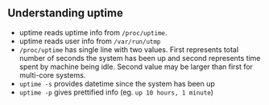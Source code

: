## Understanding uptime

- uptime reads uptime info from `/proc/uptime`.
- uptime reads user info from `/var/run/utmp`
- `/proc/uptime` has single line with two values. First represents total number of seconds the system has been up and
second represents time spent by machine being idle. Second value may be larger than first for multi-core systems.
- `uptime -s` provides datetime since the system has been up
- `uptime -p` gives prettified info (eg. `up 10 hours, 1 minute`)
